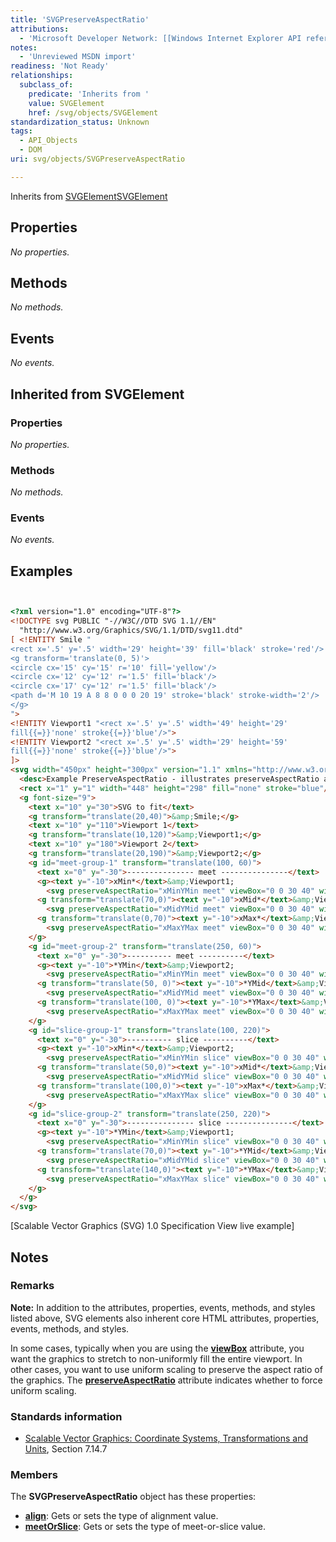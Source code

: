```yaml
---
title: 'SVGPreserveAspectRatio'
attributions:
  - 'Microsoft Developer Network: [[Windows Internet Explorer API reference](http://msdn.microsoft.com/en-us/library/ie/hh828809%28v=vs.85%29.aspx) Article]'
notes:
  - 'Unreviewed MSDN import'
readiness: 'Not Ready'
relationships:
  subclass_of:
    predicate: 'Inherits from '
    value: SVGElement
    href: /svg/objects/SVGElement
standardization_status: Unknown
tags:
  - API_Objects
  - DOM
uri: svg/objects/SVGPreserveAspectRatio

---
```

Inherits from [SVGElement](/svg/objects/SVGElement)[SVGElement](/svg/objects/SVGElement)

## Properties

*No properties.*

## Methods

*No methods.*

## Events

*No events.*

## Inherited from SVGElement

### Properties

*No properties.*

### Methods

*No methods.*

### Events

*No events.*

## Examples

``` html


<?xml version="1.0" encoding="UTF-8"?>
<!DOCTYPE svg PUBLIC "-//W3C//DTD SVG 1.1//EN"
  "http://www.w3.org/Graphics/SVG/1.1/DTD/svg11.dtd"
[ <!ENTITY Smile "
<rect x='.5' y='.5' width='29' height='39' fill='black' stroke='red'/>
<g transform='translate(0, 5)'>
<circle cx='15' cy='15' r='10' fill='yellow'/>
<circle cx='12' cy='12' r='1.5' fill='black'/>
<circle cx='17' cy='12' r='1.5' fill='black'/>
<path d='M 10 19 A 8 8 0 0 0 20 19' stroke='black' stroke-width='2'/>
</g>
">
<!ENTITY Viewport1 "<rect x='.5' y='.5' width='49' height='29'
fill{{=}}'none' stroke{{=}}'blue'/>">
<!ENTITY Viewport2 "<rect x='.5' y='.5' width='29' height='59'
fill{{=}}'none' stroke{{=}}'blue'/>">
]>
<svg width="450px" height="300px" version="1.1" xmlns="http://www.w3.org/2000/svg">
  <desc>Example PreserveAspectRatio - illustrates preserveAspectRatio attribute</desc>
  <rect x="1" y="1" width="448" height="298" fill="none" stroke="blue"/>
  <g font-size="9">
    <text x="10" y="30">SVG to fit</text>
    <g transform="translate(20,40)">&amp;Smile;</g>
    <text x="10" y="110">Viewport 1</text>
    <g transform="translate(10,120)">&amp;Viewport1;</g>
    <text x="10" y="180">Viewport 2</text>
    <g transform="translate(20,190)">&amp;Viewport2;</g>
    <g id="meet-group-1" transform="translate(100, 60)">
      <text x="0" y="-30">--------------- meet ---------------</text>
      <g><text y="-10">xMin*</text>&amp;Viewport1;
        <svg preserveAspectRatio="xMinYMin meet" viewBox="0 0 30 40" width="50" height="30">&amp;Smile;</svg></g>
      <g transform="translate(70,0)"><text y="-10">xMid*</text>&amp;Viewport1;
        <svg preserveAspectRatio="xMidYMid meet" viewBox="0 0 30 40" width="50" height="30">&amp;Smile;</svg></g>
      <g transform="translate(0,70)"><text y="-10">xMax*</text>&amp;Viewport1;
        <svg preserveAspectRatio="xMaxYMax meet" viewBox="0 0 30 40" width="50" height="30">&amp;Smile;</svg></g>
    </g>
    <g id="meet-group-2" transform="translate(250, 60)">
      <text x="0" y="-30">---------- meet ----------</text>
      <g><text y="-10">*YMin</text>&amp;Viewport2;
        <svg preserveAspectRatio="xMinYMin meet" viewBox="0 0 30 40" width="30" height="60">&amp;Smile;</svg></g>
      <g transform="translate(50, 0)"><text y="-10">*YMid</text>&amp;Viewport2;
        <svg preserveAspectRatio="xMidYMid meet" viewBox="0 0 30 40" width="30" height="60">&amp;Smile;</svg></g>
      <g transform="translate(100, 0)"><text y="-10">*YMax</text>&amp;Viewport2;
        <svg preserveAspectRatio="xMaxYMax meet" viewBox="0 0 30 40" width="30" height="60">&amp;Smile;</svg></g>
    </g>
    <g id="slice-group-1" transform="translate(100, 220)">
      <text x="0" y="-30">---------- slice ----------</text>
      <g><text y="-10">xMin*</text>&amp;Viewport2;
        <svg preserveAspectRatio="xMinYMin slice" viewBox="0 0 30 40" width="30" height="60">&amp;Smile;</svg></g>
      <g transform="translate(50,0)"><text y="-10">xMid*</text>&amp;Viewport2;
        <svg preserveAspectRatio="xMidYMid slice" viewBox="0 0 30 40" width="30" height="60">&amp;Smile;</svg></g>
      <g transform="translate(100,0)"><text y="-10">xMax*</text>&amp;Viewport2;
        <svg preserveAspectRatio="xMaxYMax slice" viewBox="0 0 30 40" width="30" height="60">&amp;Smile;</svg></g>
    </g>
    <g id="slice-group-2" transform="translate(250, 220)">
      <text x="0" y="-30">--------------- slice ---------------</text>
      <g><text y="-10">*YMin</text>&amp;Viewport1;
        <svg preserveAspectRatio="xMinYMin slice" viewBox="0 0 30 40" width="50" height="30">&amp;Smile;</svg></g>
      <g transform="translate(70,0)"><text y="-10">*YMid</text>&amp;Viewport1;
        <svg preserveAspectRatio="xMidYMid slice" viewBox="0 0 30 40" width="50" height="30">&amp;Smile;</svg></g>
      <g transform="translate(140,0)"><text y="-10">*YMax</text>&amp;Viewport1;
        <svg preserveAspectRatio="xMaxYMax slice" viewBox="0 0 30 40" width="50" height="30">&amp;Smile;</svg></g>
    </g>
  </g>
</svg>
```

</pre>
[Scalable Vector Graphics (SVG) 1.0 Specification View live example]

## Notes

### Remarks

**Note:** In addition to the attributes, properties, events, methods, and styles listed above, SVG elements also inherent core HTML attributes, properties, events, methods, and styles.

In some cases, typically when you are using the [**viewBox**](/svg/properties/viewBox) attribute, you want the graphics to stretch to non-uniformly fill the entire viewport. In other cases, you want to use uniform scaling to preserve the aspect ratio of the graphics. The [**preserveAspectRatio**](/svg/properties/preserveAspectRatio) attribute indicates whether to force uniform scaling.

### Standards information

-   [Scalable Vector Graphics: Coordinate Systems, Transformations and Units](http://go.microsoft.com/fwlink/p/?linkid=204735), Section 7.14.7

### Members

The **SVGPreserveAspectRatio** object has these properties:

-   [**align**](/svg/properties/align): Gets or sets the type of alignment value.
-   [**meetOrSlice**](/svg/properties/meetOrSlice): Gets or sets the type of meet-or-slice value.
